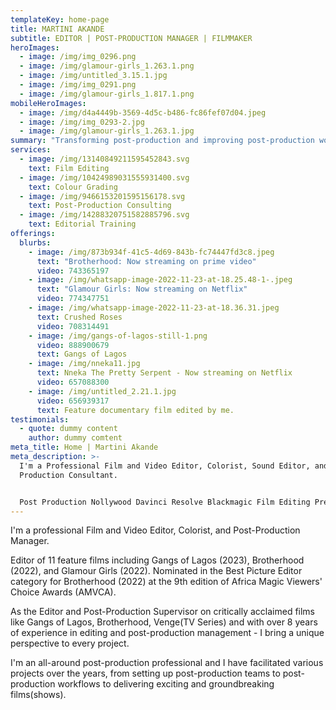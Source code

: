 ```yaml
---
templateKey: home-page
title: MARTINI AKANDE
subtitle: EDITOR | POST-PRODUCTION MANAGER | FILMMAKER
heroImages:
  - image: /img/img_0296.png
  - image: /img/glamour-girls_1.263.1.png
  - image: /img/untitled_3.15.1.jpg
  - image: /img/img_0291.png
  - image: /img/glamour-girls_1.817.1.png
mobileHeroImages:
  - image: /img/d4a4449b-3569-4d5c-b486-fc86fef07d04.jpeg
  - image: /img/img_0293-2.jpg
  - image: /img/glamour-girls_1.263.1.jpg
summary: "Transforming post-production and improving post-production workflows. "
services:
  - image: /img/13140849211595452843.svg
    text: Film Editing
  - image: /img/10424989031555931400.svg
    text: Colour Grading
  - image: /img/9466153201595156178.svg
    text: Post-Production Consulting
  - image: /img/14288320751582885796.svg
    text: Editorial Training
offerings:
  blurbs:
    - image: /img/873b934f-41c5-4d69-843b-fc74447fd3c8.jpeg
      text: "Brotherhood: Now streaming on prime video"
      video: 743365197
    - image: /img/whatsapp-image-2022-11-23-at-18.25.48-1-.jpeg
      text: "Glamour Girls: Now streaming on Netflix"
      video: 774347751
    - image: /img/whatsapp-image-2022-11-23-at-18.36.31.jpeg
      text: Crushed Roses
      video: 708314491
    - image: /img/gangs-of-lagos-still-1.png
      video: 888900679
      text: Gangs of Lagos
    - image: /img/nneka11.jpg
      text: Nneka The Pretty Serpent - Now streaming on Netflix
      video: 657088300
    - image: /img/untitled_2.21.1.jpg
      video: 656939317
      text: Feature documentary film edited by me.
testimonials:
  - quote: dummy content
    author: dummy comtent
meta_title: Home | Martini Akande
meta_description: >-
  I'm a Professional Film and Video Editor, Colorist, Sound Editor, and Post
  Production Consultant.


  Post Production Nollywood Davinci Resolve Blackmagic Film Editing Premiere Pro Colour Grading
---
```

I'm a professional Film and Video Editor, Colorist, and Post-Production Manager.

Editor of 11 feature films including Gangs of Lagos (2023), Brotherhood (2022), and Glamour Girls (2022). Nominated in the Best Picture Editor category for Brotherhood (2022) at the 9th edition of Africa Magic Viewers' Choice Awards (AMVCA).

As the Editor and Post-Production Supervisor on critically acclaimed films like Gangs of Lagos, Brotherhood, Venge(TV Series) and with over 8 years of experience in editing and post-production management - I bring a unique perspective to every project.

I'm an all-around post-production professional and I have facilitated various projects over the years, from setting up post-production teams to post-production workflows to delivering exciting and groundbreaking films(shows).